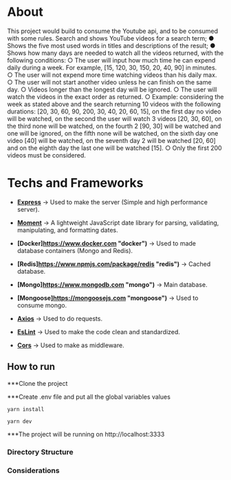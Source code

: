 # About
This project would build to consume the Youtube api, and to be consumed with some rules.
Search and shows YouTube videos for a search term;
● Shows the five most used words in titles and descriptions of the result;
● Shows how many days are needed to watch all the vídeos returned, with the following
conditions:
○ The user will input how much time he can expend daily during a week. For
example, [15, 120, 30, 150, 20, 40, 90] in minutes.
○ The user will not expend more time watching videos than his daily max.
○ The user will not start another video unless he can finish on the same day.
○ Videos longer than the longest day will be ignored.
○ The user will watch the videos in the exact order as returned.
○ Example: considering the week as stated above and the search returning 10
videos with the following durations: [20, 30, 60, 90, 200, 30, 40, 20, 60, 15], on
the first day no video will be watched, on the second the user will watch 3 videos
[20, 30, 60], on the third none will be watched, on the fourth 2 [90, 30] will be
watched and one will be ignored, on the fifth none will be watched, on the sixth
day one video [40] will be watched, on the seventh day 2 will be watched [20, 60]
and on the eighth day the last one will be watched [15].
○ Only the first 200 videos must be considered.


# Techs and Frameworks
- **[Express](https://www.npmjs.com/package/express "express")** -> Used to make the server (Simple and high performance server).

- **[Moment](https://www.npmjs.com/package/moment "moment")** -> A lightweight JavaScript date library for parsing, validating, manipulating, and formatting dates.

- **[Docker]https://www.docker.com "docker")** -> Used to made database containers (Mongo and Redis).

- **[Redis]https://www.npmjs.com/package/redis "redis")** -> Cached database.

- **[Mongo]https://www.mongodb.com "mongo")** -> Main database.

- **[Mongoose]https://mongoosejs.com "mongoose")** -> Used to consume mongo.

- **[Axios](https://www.npmjs.com/package/axios "axios")** -> Used to do requests.

- **[EsLint](https://www.npmjs.com/package/eslint)** -> Used to make the code clean and standardized.

- **[Cors](https://www.npmjs.com/package/cors)** -> Used to make as middleware.

## How to run

***Clone the project

***Create .env file and put all the global variables values

```
yarn install
```
```
yarn dev
```
***The project will be running on http://localhost:3333

### Directory Structure


### Considerations

